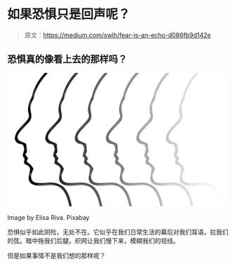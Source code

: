 # 如果恐惧只是回声呢？

> 原文：<https://medium.com/swlh/fear-is-an-echo-d086fb9d142e>

## 恐惧真的像看上去的那样吗？

![](img/bcb6211a2b43ec4720678ceaa6ea51f7.png)

Image by Elisa Riva. Pixabay

恐惧似乎如此阴险，无处不在。它似乎在我们日常生活的幕后对我们耳语，拉我们的弦。暗中拖我们后腿，织网让我们慢下来，模糊我们的视线。

但是如果事情不是我们想的那样呢？